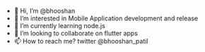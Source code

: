 - 👋 Hi, I’m @bhooshan
- 👀 I’m interested in Mobile Application development and release
- 🌱 I’m currently learning node.js
- 💞️ I’m looking to collaborate on flutter apps
- 📫 How to reach me? twitter @bhooshan_patil 

